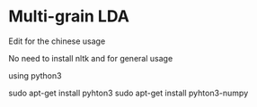Multi-grain LDA
=========

Edit for the chinese usage 

No need to install nltk and for general usage

using python3

sudo apt-get install pyhton3
sudo apt-get install pyhton3-numpy
